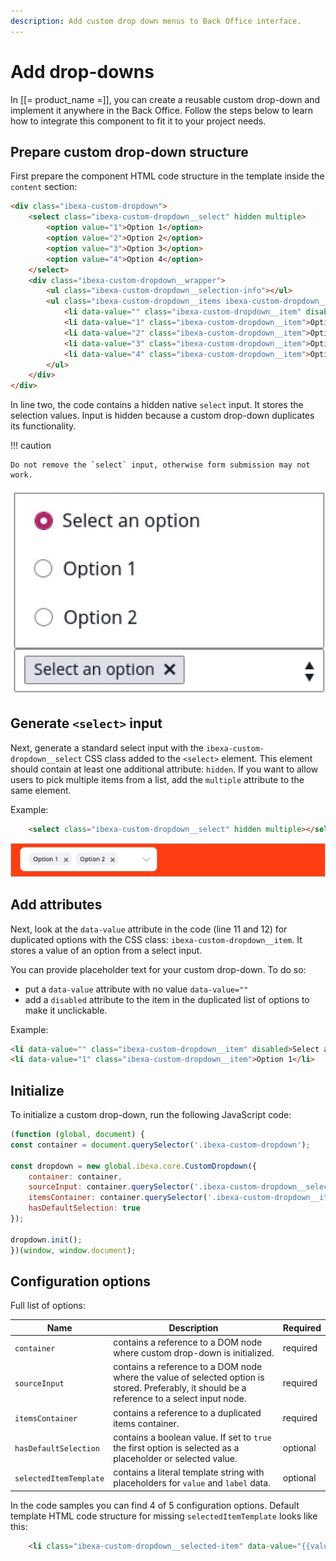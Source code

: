 ```yaml
---
description: Add custom drop down menus to Back Office interface.
---
```


# Add drop-downs

In [[= product_name =]], you can create a reusable custom drop-down and implement it anywhere in the Back Office.
Follow the steps below to learn how to integrate this component to fit it to your project needs.

## Prepare custom drop-down structure

First prepare the component HTML code structure in the template inside the `content` section:

```html hl_lines="2 11 12"
<div class="ibexa-custom-dropdown">
    <select class="ibexa-custom-dropdown__select" hidden multiple>
        <option value="1">Option 1</option>
        <option value="2">Option 2</option>
        <option value="3">Option 3</option>
        <option value="4">Option 4</option>
    </select>
    <div class="ibexa-custom-dropdown__wrapper">
        <ul class="ibexa-custom-dropdown__selection-info"></ul>
        <ul class="ibexa-custom-dropdown__items ibexa-custom-dropdown__items--hidden">
            <li data-value="" class="ibexa-custom-dropdown__item" disabled>Select an option</li>
            <li data-value="1" class="ibexa-custom-dropdown__item">Option 1</li>
            <li data-value="2" class="ibexa-custom-dropdown__item">Option 2</li>
            <li data-value="3" class="ibexa-custom-dropdown__item">Option 3</li>
            <li data-value="4" class="ibexa-custom-dropdown__item">Option 4</li>
        </ul>
    </div>
</div>
```

In line two, the code contains a hidden native `select` input. It stores the selection values.
Input is hidden because a custom drop-down duplicates its functionality.

!!! caution

    Do not remove the `select` input, otherwise form submission may not work.

![Dropdown expanded state](img/dropdown_expanded_state.jpg)

## Generate `<select>` input

Next, generate a standard select input with the `ibexa-custom-dropdown__select` CSS class added to the `<select>` element.
This element should contain at least one additional attribute: `hidden`. 
If you want to allow users to pick multiple items from a list, add the `multiple` attribute to the same element.

Example:

```html
    <select class="ibexa-custom-dropdown__select" hidden multiple></select>
```

![Drop-down multiple selection](img/dropdown_multiple_selection.jpg)

## Add attributes

Next, look at the `data-value` attribute in the code (line 11 and 12) for duplicated options with the CSS class: `ibexa-custom-dropdown__item`.
It stores a value of an option from a select input.

You can provide placeholder text for your custom drop-down. To do so:

- put a `data-value` attribute with no value `data-value=""`
- add a `disabled` attribute to the item in the duplicated list of options to make it unclickable.


Example:  
 
```html
<li data-value="" class="ibexa-custom-dropdown__item" disabled>Select an option</li>
<li data-value="1" class="ibexa-custom-dropdown__item">Option 1</li>
```

## Initialize

To initialize a custom drop-down, run the following JavaScript code:

```javascript
(function (global, document) {
const container = document.querySelector('.ibexa-custom-dropdown');

const dropdown = new global.ibexa.core.CustomDropdown({
    container: container,
    sourceInput: container.querySelector('.ibexa-custom-dropdown__select'),
    itemsContainer: container.querySelector('.ibexa-custom-dropdown__items'),
    hasDefaultSelection: true
});

dropdown.init();
})(window, window.document);
```

## Configuration options

Full list of options:

|Name|Description|Required|
|----|-----------|--------|
|`container`|contains a reference to a DOM node where custom drop-down is initialized.|required|
|`sourceInput`|contains a reference to a DOM node where the value of selected option is stored. Preferably, it should be a reference to a select input node.|required|
|`itemsContainer`|contains a reference to a duplicated items container.|required|
|`hasDefaultSelection`|contains a boolean value. If set to `true` the first option is selected as a placeholder or selected value.|optional|
|`selectedItemTemplate`|contains a literal template string with placeholders for `value` and `label` data.|optional|

In the code samples you can find 4 of 5 configuration options.
Default template HTML code structure for missing `selectedItemTemplate` looks like this:

```html
    <li class="ibexa-custom-dropdown__selected-item" data-value="{{value}}">{{label}}<span class="${CLASS_REMOVE_SELECTION}"></span></li>
```
